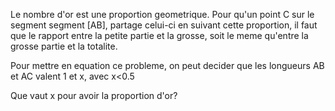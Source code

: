 Le nombre d'or est une proportion geometrique. Pour qu'un point C 
sur le segment segment [AB], partage celui-ci en suivant cette proportion,
il faut que le rapport entre la petite partie et la grosse, soit le meme
qu'entre la grosse partie et la totalite.

Pour mettre en equation ce probleme, on peut decider que les longueurs AB
et AC valent 1 et x, avec x<0.5

Que vaut x pour avoir la proportion d'or?

